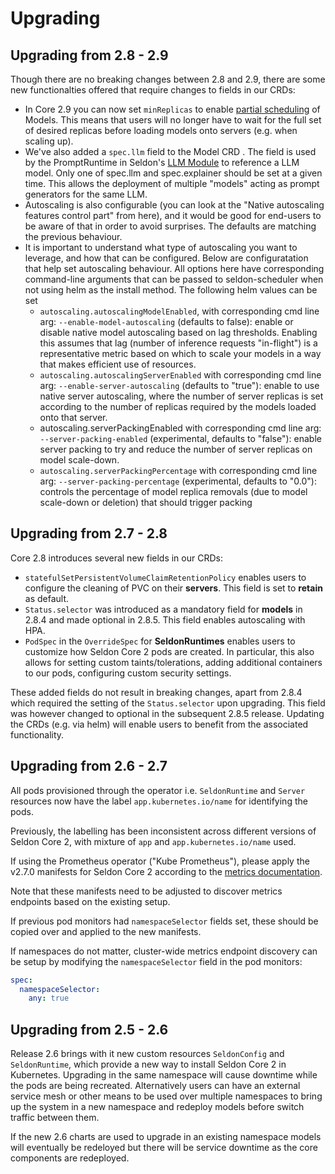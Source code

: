 # Upgrading

## Upgrading from 2.8 - 2.9 
Though there are no breaking changes between 2.8 and 2.9, there are some new functionalties offered that require changes to fields in our CRDs:
* In Core 2.9 you can now set `minReplicas` to enable [partial scheduling](models/scheduling#partial-scheduling) of Models. This means that users will no longer have to wait for the full set of desired replicas before loading models onto servers (e.g. when scaling up).
* We've also added a `spec.llm` field to the Model CRD . The field is used by the PromptRuntime in Seldon's [LLM Module](https://docs.seldon.ai/llm-module) to reference a LLM model. Only one of spec.llm and spec.explainer should be set at a given time. This allows the deployment of multiple "models" acting as prompt generators for the same LLM.
* Autoscaling is also configurable (you can look at the "Native autoscaling features control part" from here), and it would be good for end-users to be aware of that in order to avoid surprises. The defaults are matching the previous behaviour.
* It is important to understand what type of autoscaling you want to leverage, and how that can be configured. Below are configuratation that help set autoscaling behaviour. All options here have corresponding command-line arguments that can be passed to seldon-scheduler when not using helm as the install method. The following helm values can be set
    * `autoscaling.autoscalingModelEnabled`, with corresponding cmd line arg: `--enable-model-autoscaling` (defaults to false): enable or disable native model autoscaling based on lag thresholds. Enabling this assumes that lag (number of inference requests "in-flight") is a representative metric based on which to scale your models in a way that makes efficient use of resources.
    * `autoscaling.autoscalingServerEnabled` with corresponding cmd line arg: `--enable-server-autoscaling` (defaults to "true"): enable to use native server autoscaling, where the number of server replicas is set according to the number of replicas required by the models loaded onto that server.
    * autoscaling.serverPackingEnabled with corresponding cmd line arg: `--server-packing-enabled` (experimental, defaults to "false"): enable server packing to try and reduce the number of server replicas on model scale-down.
    * `autoscaling.serverPackingPercentage` with corresponding cmd line arg: `--server-packing-percentage` (experimental, defaults to "0.0"): controls the percentage of model replica removals (due to model scale-down or deletion) that should trigger packing

## Upgrading from 2.7 - 2.8

Core 2.8 introduces several new fields in our CRDs:
* `statefulSetPersistentVolumeClaimRetentionPolicy` enables users to configure the cleaning of PVC on their **servers**. This field is set to **retain** as default.
* `Status.selector` was introduced as a mandatory field for **models** in 2.8.4 and made optional in 2.8.5. This field enables autoscaling with HPA.
* `PodSpec` in the `OverrideSpec` for **SeldonRuntimes** enables users to customize how Seldon Core 2 pods are created. In particular, this also allows for setting custom taints/tolerations, adding additional containers to our pods, configuring custom security settings.

These added fields do not result in breaking changes, apart from 2.8.4 which required the setting of the `Status.selector` upon upgrading. This field was however changed to optional in the subsequent 2.8.5 release. Updating the CRDs (e.g. via helm) will enable users to benefit from the associated functionality.

## Upgrading from 2.6 - 2.7

All pods provisioned through the operator i.e. `SeldonRuntime` and `Server` resources now have the
label `app.kubernetes.io/name` for identifying the pods.

Previously, the labelling has been inconsistent across different versions of Seldon Core 2, with
mixture of `app` and `app.kubernetes.io/name` used.

If using the Prometheus operator ("Kube Prometheus"), please apply the v2.7.0 manifests for Seldon Core 2
according to the [metrics documentation](kubernetes/metrics.md).

Note that these manifests need to be adjusted to discover metrics endpoints based on the existing setup.

If previous pod monitors had `namespaceSelector` fields set, these should be copied over and applied
to the new manifests.

If namespaces do not matter, cluster-wide metrics endpoint discovery can be setup by modifying the
`namespaceSelector` field in the pod monitors:

```yaml
spec:
  namespaceSelector:
    any: true
```

## Upgrading from 2.5 - 2.6

Release 2.6 brings with it new custom resources `SeldonConfig` and `SeldonRuntime`, which provide
a new way to install Seldon Core 2 in Kubernetes. Upgrading in the same namespace will cause downtime
while the pods are being recreated. Alternatively  users can have an external service mesh or other
means to be used over multiple namespaces to bring up the system in a new namespace and redeploy models
before switch traffic between them.

If the new 2.6 charts are used to upgrade in an existing namespace models will eventually be redeloyed
but there will be service downtime as the core components are redeployed.
